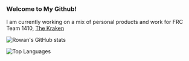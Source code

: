 ### Welcome to My Github!

I am currently working on a mix of personal products and work for FRC Team 1410, [The Kraken](https://frc1410.org/)

![Rowan's GitHub stats](https://github-readme-stats.vercel.app/api?username=RowanEklund&show_icons=true)

![Top Languages](https://github-readme-stats.vercel.app/api/top-langs/?username=RowanEklund)
